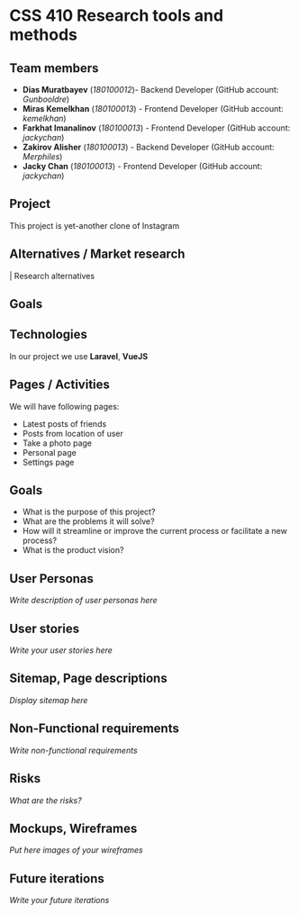 # CSS 410 Research tools and methods
## Team members
+ **Dias Muratbayev** (*180100012*)- Backend Developer (GitHub account: *Gunbooldre*)
+ **Miras Kemelkhan** (*180100013*) - Frontend Developer (GitHub account: *kemelkhan*)
+ **Farkhat Imanalinov** (*180100013*) - Frontend Developer (GitHub account: *jackychan*)
+ **Zakirov Alisher** (*180100013*) - Backend Developer (GitHub account: *Merphiles*)
+ **Jacky Chan** (*180100013*) - Frontend Developer (GitHub account: *jackychan*)

## Project
This project is yet-another clone of Instagram

## Alternatives / Market research
| Research alternatives

## Goals

## Technologies
In our project we use **Laravel**, **VueJS**

## Pages / Activities 
We will have following pages:
- Latest posts of friends
- Posts from location of user
- Take a photo page
- Personal page
- Settings page

## Goals
* What is the purpose of this project?
* What are the problems it will solve?
* How will it streamline or improve the current process or facilitate a new process?
* What is the product vision?

## User Personas
*Write description of user personas here*  

## User stories

*Write your user stories here*

## Sitemap, Page descriptions

*Display sitemap here*

## Non-Functional requirements
*Write non-functional requirements*

## Risks
*What are the risks?*

## Mockups, Wireframes
*Put here images of your wireframes*

## Future iterations
*Write your future iterations*

